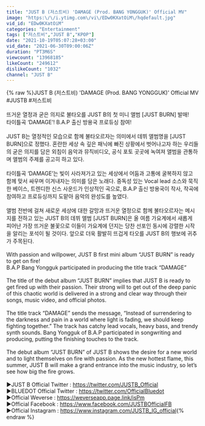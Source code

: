 ```yaml
---
title: "JUST B (저스트비) 'DAMAGE (Prod. BANG YONGGUK)' Official MV"
image: "https:\/\/i.ytimg.com\/vi\/EDw0KXatOiM\/hqdefault.jpg"
vid_id: "EDw0KXatOiM"
categories: "Entertainment"
tags: ["저스트비","JUST B","KPOP"]
date: "2021-10-19T05:07:28+03:00"
vid_date: "2021-06-30T09:00:06Z"
duration: "PT3M6S"
viewcount: "13968185"
likeCount: "249612"
dislikeCount: "1032"
channel: "JUST B"
---
```

{% raw %}JUST B (저스트비) 'DAMAGE (Prod. BANG YONGGUK)' Official MV<br />#JUSTB #저스트비<br /><br />뜨거운 열정과 굳은 의지로 불타오를 JUST B의 첫 미니 앨범 [JUST BURN] 발매!<br />타이틀곡 ‘DAMAGE’! B.A.P 출신 방용국 프로듀싱 참여! <br /><br />JUST B는 열정적인 모습으로 함께 불타오르자는 의미에서 데뷔 앨범명을 [JUST BURN]으로 정했다. 혼란한 세상 속 깊은 패닉에 빠진 상황에서 벗어나고자 하는 우리들의 굳은 의지를 담은 외침이 음악과 뮤직비디오, 공식 포토 곳곳에 녹여져 앨범을 관통하며 앨범의 주제를 공고히 하고 있다.<br /><br />타이틀곡 ‘DAMAGE’는 빛이 사라져가고 있는 세상에서 어둠과 고통에 굴복하지 않고 함께 맞서 싸우며 이겨내자는 의미를 담은 노래다. 중독성 있는 Vocal lead 소스와 묵직한 베이스, 트렌디한 신스 사운드가 인상적인 곡으로, B.A.P 출신 방용국이 작사, 작곡에 참여하고 프로듀싱까지 도맡아 음악의 완성도를 높였다. <br /><br />앨범 전반에 걸쳐 새로운 세상에 대한 갈망과 뜨거운 열정으로 함께 불타오르자는 메시지를 전하고 있는 JUST B의 데뷔 앨범 [JUST BURN]은 올 여름 가요계에서 새롭게 피어난 가장 뜨거운 불꽃으로 이들이 가요계에 던지는 당찬 선포인 동시에 강렬한 시작을 알리는 포석이 될 것이다. 앞으로 더욱 활발히 뜨겁게 타오를 JUST B의 행보에 귀추가 주목된다.<br /><br />With passion and willpower, JUST B first mini album “JUST BURN” is ready to get on fire!<br />B.A.P Bang Yongguk participated in producing the title track “DAMAGE”<br /><br />The title of the debut album “JUST BURN” implies that JUST B is ready to get fired up with their passion. Their strong will to get out of the deep panic of this chaotic world is delivered in a strong and clear way through their songs, music video, and official photos. <br /><br />The title track “DAMAGE” sends the message, “Instead of surrendering to the darkness and pain in a world where light is fading, we should keep fighting together.” The track has catchy lead vocals, heavy bass, and trendy synth sounds. Bang Yongguk of B.A.P participated in songwriting and producing, putting the finishing touches to the track.<br /><br />The debut album “JUST BURN” of JUST B shows the desire for a new world and to light themselves on fire with passion. As the new hottest flame, this summer, JUST B will make a grand entrance into the music industry, so let’s see how big the fire grows.<br /><br />▶︎JUST B Official Twitter : <a rel="nofollow" target="blank" href="https://twitter.com/JUSTB_Official">https://twitter.com/JUSTB_Official</a><br />▶︎BLUEDOT Official Twitter : <a rel="nofollow" target="blank" href="https://twitter.com/OfficialBluedot">https://twitter.com/OfficialBluedot</a><br />▶︎Official Weverse : <a rel="nofollow" target="blank" href="https://weverseapp.page.link/isPm">https://weverseapp.page.link/isPm</a><br />▶︎Official Facebook : <a rel="nofollow" target="blank" href="https://www.facebook.com/JUSTBOfficialFB">https://www.facebook.com/JUSTBOfficialFB</a><br />▶︎Official Instagram : <a rel="nofollow" target="blank" href="https://www.instagram.com/JUSTB_IG_official">https://www.instagram.com/JUSTB_IG_official</a>{% endraw %}

